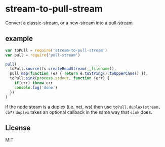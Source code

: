 # stream-to-pull-stream

Convert a classic-stream, or a new-stream into a
[pull-stream](https://github.com/dominictarr/pull-stream)

## example

``` js
var toPull = require('stream-to-pull-stream')
var pull = require('pull-stream')

pull(
  toPull.source(fs.createReadStream(__filename)),
  pull.map(function (e) { return e.toString().toUpperCase() }),
  toPull.sink(process.stdout, function (err) {
    if(err) throw err
    console.log('done')
  })
)
```

if the node steam is a duplex (i.e. net, ws) then use `toPull.duplex(stream, cb?)`
`duplex` takes an optional callback in the same way that `sink` does.

## License

MIT
